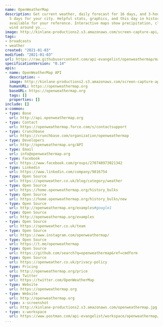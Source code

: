 ```yaml
---
name: OpenWeatherMap
description: Get current weather, daily forecast for 16 days, and 3-hourly forecast
  5 days for your city. Helpful stats, graphics, and this day in history charts are
  available for your reference. Interactive maps show precipitation, clouds, pressure,
  wind around yo...
image: http://kinlane-productions2.s3.amazonaws.com/screen-capture-api/1348-openweathermap.jpg
tags:
- broadcasts
- weather
created: "2021-01-03"
modified: "2021-01-03"
url: https://raw.githubusercontent.com/api-evangelist/openweathermap/master/apis.json
specificationVersion: "0.14"
apis:
- name: OpenWeatherMap API
  description: ~
  image: http://kinlane-productions2.s3.amazonaws.com/screen-capture-api/1348-openweathermap.jpg
  humanURL: https://openweathermap.org
  baseURL: https://openweathermap.org
  tags: []
  properties: []
include: []
x-common:
- type: Base
  url: http://api.openweathermap.org
- type: Contact
  url: https://openweathermap.force.com/s/contactsupport
- type: Crunchbase
  url: https://crunchbase.com/organization/openweathermap
- type: Developers
  url: http://openweathermap.org/API
- type: Email
  url: info@openweathermap.org
- type: Facebook
  url: https://www.facebook.com/groups/270748973021342
- type: Linkedin
  url: https://www.linkedin.com/company/9816754
- type: Open Source
  url: https://openweather.co.uk/blog/category/weather
- type: Open Source
  url: https://home.openweathermap.org/history_bulks
- type: Open Source
  url: https://home.openweathermap.org/history_bulks/new
- type: Open Source
  url: http://openweathermap.org/examples#google1
- type: Open Source
  url: http://openweathermap.org/examples
- type: Open Source
  url: https://openweather.co.uk/team
- type: Open Source
  url: https://www.instagram.com/openweathermap/
- type: Open Source
  url: https://t.me/openweathermap
- type: Open Source
  url: https://github.com/search?q=openweathermap&ref=cmdform
- type: Open Source
  url: https://openweather.co.uk/privacy-policy
- type: Pricing
  url: http://openweathermap.org/price
- type: Twitter
  url: https://twitter.com/OpenWeatherMap
- type: Website
  url: https://openweathermap.org
- type: Website
  url: http://openweathermap.org
- type: x-screenshot
  url: http://kinlane-productions2.s3.amazonaws.com/openweathermap.jpg
- type: x-workspace
  url: https://www.postman.com/api-evangelist/workspace/openweathermap/overview
...
```

